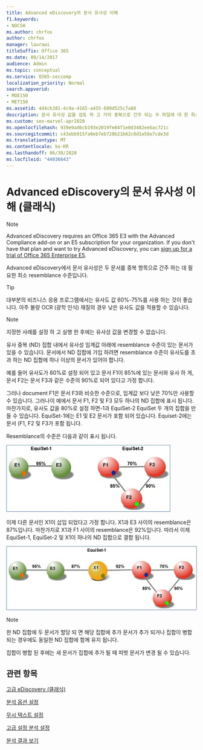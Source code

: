 ```yaml
---
title: Advanced eDiscovery의 문서 유사성 이해
f1.keywords:
- NOCSH
ms.author: chrfox
author: chrfox
manager: laurawi
titleSuffix: Office 365
ms.date: 09/14/2017
audience: Admin
ms.topic: conceptual
ms.service: O365-seccomp
localization_priority: Normal
search.appverid:
- MOE150
- MET150
ms.assetid: 4d4cb381-4c9a-4165-a455-609d525c7a88
description: 문서 유사성 값을 검토 하 고 거의 중복으로 간주 되는 두 파일에 대 한 최소 resemblance 수준은 Advanced eDiscovery에서 작동 합니다.
ms.custom: seo-marvel-apr2020
ms.openlocfilehash: 939e9ad6cb193e2019fe84f1e0d3482eebac721c
ms.sourcegitcommit: c43ebb915fa0eb7eb720b21b62c0d1e58e7cde3d
ms.translationtype: MT
ms.contentlocale: ko-KR
ms.lasthandoff: 06/30/2020
ms.locfileid: "44936643"
---
```

# <a name="understand-document-similarity-in-advanced-ediscovery-classic"></a>Advanced eDiscovery의 문서 유사성 이해 (클래식)

> [!NOTE]
> Advanced eDiscovery requires an Office 365 E3 with the Advanced Compliance add-on or an E5 subscription for your organization. If you don't have that plan and want to try Advanced eDiscovery, you can [sign up for a trial of Office 365 Enterprise E5](https://go.microsoft.com/fwlink/p/?LinkID=698279). 
  
Advanced eDiscovery에서 문서 유사성은 두 문서를 중복 항목으로 간주 하는 데 필요한 최소 resemblance 수준입니다.
  
> [!TIP]
> 대부분의 비즈니스 응용 프로그램에서는 유사도 값 60%-75%를 사용 하는 것이 좋습니다. 아주 불량 OCR (광학 인식) 재질의 경우 낮은 유사도 값을 적용할 수 있습니다. 
  
> [!NOTE]
> 지정한 사례를 설정 하 고 실행 한 후에는 유사성 값을 변경할 수 없습니다. 
  
유사 중복 (ND) 집합 내에서 유사성 임계값 아래에 resemblance 수준이 있는 문서가 있을 수 있습니다. 문서에서 ND 집합에 가입 하려면 resemblance 수준이 유사도를 초과 하는 ND 집합에 하나 이상의 문서가 있어야 합니다. 
  
예를 들어 유사도가 80%로 설정 되어 있고 문서 F1이 85%에 있는 문서와 유사 하 게, 문서 F2는 문서 F3과 같은 수준의 90%로 되어 있다고 가정 합니다. 
  
그러나 document F1은 문서 F3와 비슷한 수준으로, 임계값 보다 낮은 70%만 사용할 수 있습니다. 그러나이 예에서 문서 F1, F2 및 F3 모두 하나의 ND 집합에 표시 됩니다. 마찬가지로, 유사도 값을 80%로 설정 하면-1과 EquiSet-2 EquiSet 두 개의 집합을 만들 수 있습니다. EquiSet-1에는 E1 및 E2 문서가 포함 되어 있습니다. Equiset-2에는 문서 (F1, F2 및 F3가 포함 됩니다. 
  
Resemblance의 수준은 다음과 같이 표시 됩니다.
  
![문서 유사성](../media/3907ea7d-e28a-4027-8fc3-be090dd39144.gif)
  
이제 다른 문서인 X1이 삽입 되었다고 가정 합니다. X1과 E3 사이의 resemblance은 87%입니다. 마찬가지로 X1과 F1 사이의 resemblance은 92%입니다. 따라서 이제 EquiSet-1, EquiSet-2 및 X1이 하나의 ND 집합으로 결합 됩니다.
  
![문서 유사성](../media/d140d347-33d5-475a-af04-594a0f2ab13d.gif)
  
> [!NOTE]
> 한 ND 집합에 두 문서가 할당 되 면 해당 집합에 추가 문서가 추가 되거나 집합이 병합 되는 경우에도 동일한 ND 집합에 함께 유지 됩니다. 
  
집합이 병합 된 후에는 새 문서가 집합에 추가 될 때 피벗 문서가 변경 될 수 있습니다. 
  
## <a name="related-topics"></a>관련 항목

[고급 eDiscovery (클래식)](office-365-advanced-ediscovery.md)
  
[분석 옵션 설정](set-analyze-options-in-advanced-ediscovery.md)
  
[무시 텍스트 설정](set-ignore-text-in-advanced-ediscovery.md)
  
[고급 설정 분석 설정](set-analyze-advanced-settings-in-advanced-ediscovery.md)
  
[분석 결과 보기](view-analyze-results-in-advanced-ediscovery.md)

